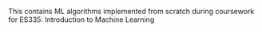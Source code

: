 This contains ML algorithms implemented from scratch during coursework for ES335: Introduction to Machine Learning
